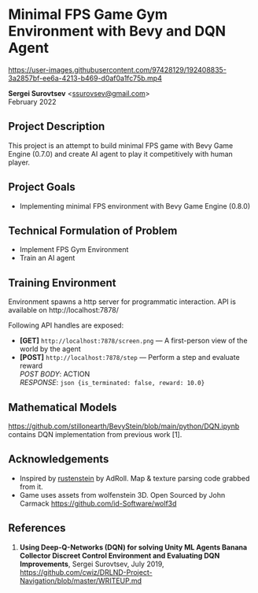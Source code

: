 # Minimal FPS Game Gym Environment with Bevy and DQN Agent

https://user-images.githubusercontent.com/97428129/192408835-3a2857bf-ee6a-4213-b469-d0af0a1fc75b.mp4

**Sergei Surovtsev** <<ssurovsev@gmail.com>>
<br />
February 2022
## Project Description

This project is an attempt to build minimal FPS game with Bevy Game Engine (0.7.0) and create AI agent to play it competitively with human player.

## Project Goals

* Implementing minimal FPS environment with Bevy Game Engine (0.8.0)

## Technical Formulation of Problem

* Implement FPS Gym Environment
* Train an AI agent

## Training Environment

Environment spawns a http server for programmatic interaction. API is available on http://localhost:7878/

Following API handles are exposed:

* **[GET]** `http://localhost:7878/screen.png` — A first-person view of the world by the agent
* **[POST]** `http://localhost:7878/step` — Perform a step and evaluate reward 
    <br />*POST BODY*: ACTION 
    <br />*RESPONSE*: ```json {is_terminated: false, reward: 10.0}```

## Mathematical Models

https://github.com/stillonearth/BevyStein/blob/main/python/DQN.ipynb contains DQN implementation from previous work [1].

## Acknowledgements

* Inspired by [rustenstein](https://github.com/AdRoll/rustenstein) by AdRoll. Map & texture parsing code grabbed from it.
* Game uses assets from wolfenstein 3D. Open Sourced by John Carmack https://github.com/id-Software/wolf3d

## References

1. **Using Deep-Q-Networks (DQN) for solving Unity ML Agents Banana Collector Discreet Control Environment and Evaluating DQN Improvements**, Sergei Surovtsev, July 2019, https://github.com/cwiz/DRLND-Project-Navigation/blob/master/WRITEUP.md
